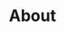 ---
layout: blocks
title: About
blocks: 
    - title: About this website
      text: | 
        This website exists to help challenge common misconceptions and myths about LGBT+ people.

        Many hold negative attitudes towards gay, bi and trans people, based solely on misinformation or outdated stereotypes. This can lead to discrimination, harassment, and violence against LGBT+ individuals and their supporters. (See [the Pyramid of Hate](https://www.adl.org/sites/default/files/documents/pyramid-of-hate.pdf).)

        This site aims to provide accurate information and evidence-based facts to debunk these myths and misconceptions. By promoting greater understanding, we can help create a more inclusive society.

        It is not claiming to be a definite source of truth. Feedback and critique (but not hate mail) are welcome.
    - title: Why did you make this?
      text: | 
        Online arguments on the topic of LGBT+ rights often cascade into a heated back-and-forth of personal attacks. 

        I imagined a resource that debunks misconceptions in a polite and understanding way, as you might try to explain to your prejudiced—but actually kind—relatives.

        A link that you can post under ignorant comments on social media to educate, without wasting time and effort to gather references from the ground up, or sanity to argue about your right to live freely.
    - title: Who’s behind this?
      text: | 
        I’m [Anna, a designer / developer from Europe](https://annafilou.com). 👋🏻 

        Currently, I’m the only one writing the content of this website, but realize the most effective way to challenge misinformation is through collaboration and feedback. 

        That's why I'm looking for input from visitors, to make this site as informative and impactful as possible.
    - title: Can I help?
      text: | 
        Yes! There are countless misconceptions and countless ways to educate. If you have any ideas for myths to debunk, know of relevant research, or anything else, please share your feedback.
---